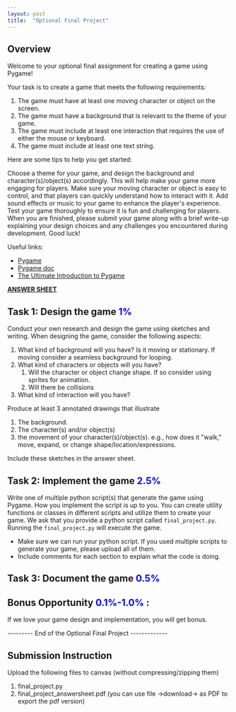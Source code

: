 ```yaml
---
layout: post
title:  "Optional Final Project"
---
```


## Overview 

Welcome to your optional final assignment for creating a game using Pygame!

Your task is to create a game that meets the following requirements:

1. The game must have at least one moving character or object on the screen.
2. The game must have a background that is relevant to the theme of your game.
3. The game must include at least one interaction that requires the use of either the mouse or keyboard.
4. The game must include at least one text string.

Here are some tips to help you get started:

Choose a theme for your game, and design the background and character(s)/object(s) accordingly. This will help make your game more engaging for players.
Make sure your moving character or object is easy to control, and that players can quickly understand how to interact with it.
Add sound effects or music to your game to enhance the player's experience.
Test your game thoroughly to ensure it is fun and challenging for players.
When you are finished, please submit your game along with a brief write-up explaining your design choices and any challenges you encountered during development. Good luck!

Useful links:
- [Pygame](https://www.pygame.org/)
- [Pygame doc](https://www.pygame.org/docs/)
- [The Ultimate Introduction to Pygame](https://www.youtube.com/watch?v=AY9MnQ4x3zk)

**[ANSWER SHEET](https://docs.google.com/document/d/1p7FPBH-zAkhIaAIwH9bYJXTBCcNNflgYDnR5Bs4zdwc/edit?usp=sharing)**

## Task 1: Design the game  <span style="color:#0000ff;"> 1%  </span>

Conduct your own research and design the game using sketches and writing. When designing the game, consider the following aspects:

1. What kind of background will you have? Is it moving or stationary. If moving consider a seamless background for looping.
2. What kind of characters or objects will you have?
   1. Will the character or object change shape. If so consider using sprites for animation.
   2. Will there be collisions
3. What kind of interaction will you have? 

Produce at least 3 annotated drawings that illustrate 
1. The background. 
2. The character(s) and/or object(s)
3. the movement of your character(s)/object(s). e.g., how does it "walk," move, expand, or change shape/location/expressions. 

Include these sketches in the answer sheet.

## Task 2: Implement the game  <span style="color:#0000ff;"> 2.5%  </span>
Write one of multiple python script(s) that generate the game using Pygame. How you implement the script is up to you. You can create utility functions or classes in different scripts and utilize them to create your game. We ask that you provide a python script called `final_project.py`. Running the `final_project.py` will execute the game. 

- Make sure we can run your python script. If you used multiple scripts to generate your game, please upload all of them. 
- Include comments for each section to explain what the code is doing.

## Task 3: Document the game  <span style="color:#0000ff;"> 0.5%  </span>

## Bonus Opportunity <span style="color:#0000ff;"> 0.1%-1.0%  </span> :
If we love your game design and implementation, you will get bonus.

--------- End of the Optional Final Project -------------

## Submission Instruction
Upload the following files to canvas (without compressing/zipping them)
1. final_project.py
3. final_project_answersheet.pdf (you can use file ->download-> as PDF to export the pdf version)